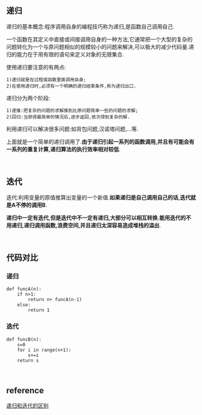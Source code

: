 ## 递归
递归的基本概念:程序调用自身的编程技巧称为递归,是函数自己调用自己.

一个函数在其定义中直接或间接调用自身的一种方法,它通常把一个大型的复杂的问题转化为一个与原问题相似的规模较小的问题来解决,可以极大的减少代码量.递归的能力在于用有限的语句来定义对象的无限集合.

使用递归要注意的有两点:
```
1)递归就是在过程或函数里面调用自身;
2)在使用递归时,必须有一个明确的递归结束条件,称为递归出口.
```

递归分为两个阶段:
```
1)递推:把复杂的问题的求解推到比原问题简单一些的问题的求解;
2)回归:当获得最简单的情况后,逐步返回,依次得到复杂的解.
```
利用递归可以解决很多问题:如背包问题,汉诺塔问题,...等.

上面就是一个简单的递归调用了.**由于递归引起一系列的函数调用,并且有可能会有一系列的重复计算,递归算法的执行效率相对较低**.

&nbsp;
## 迭代
迭代:利用变量的原值推算出变量的一个新值.**如果递归是自己调用自己的话,迭代就是A不停的调用B**.

**递归中一定有迭代,但是迭代中不一定有递归,大部分可以相互转换.能用迭代的不用递归,递归调用函数,浪费空间,并且递归太深容易造成堆栈的溢出**.

&nbsp;
## 代码对比
### 递归
```
def funcA(n):
    if n>1:
        return n+ funcA(n-1)
    else:
        return 1
```

### 迭代
```
def funcB(n):
    s=0
    for i in range(n+1):
        s+=i
    return s
```

&nbsp;
## reference
[递归和迭代的区别](https://blog.csdn.net/swliao/article/details/5337896)
